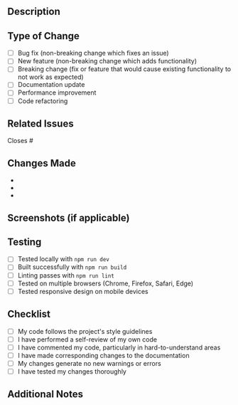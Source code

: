 ## Description
<!-- Provide a brief description of the changes in this PR -->

## Type of Change
<!-- Mark the relevant option with an "x" -->
- [ ] Bug fix (non-breaking change which fixes an issue)
- [ ] New feature (non-breaking change which adds functionality)
- [ ] Breaking change (fix or feature that would cause existing functionality to not work as expected)
- [ ] Documentation update
- [ ] Performance improvement
- [ ] Code refactoring

## Related Issues
<!-- Link to related issues using #issue_number -->
Closes #

## Changes Made
<!-- List the specific changes made in this PR -->
- 
- 
- 

## Screenshots (if applicable)
<!-- Add screenshots to help explain your changes -->

## Testing
<!-- Describe the tests you ran to verify your changes -->
- [ ] Tested locally with `npm run dev`
- [ ] Built successfully with `npm run build`
- [ ] Linting passes with `npm run lint`
- [ ] Tested on multiple browsers (Chrome, Firefox, Safari, Edge)
- [ ] Tested responsive design on mobile devices

## Checklist
- [ ] My code follows the project's style guidelines
- [ ] I have performed a self-review of my own code
- [ ] I have commented my code, particularly in hard-to-understand areas
- [ ] I have made corresponding changes to the documentation
- [ ] My changes generate no new warnings or errors
- [ ] I have tested my changes thoroughly

## Additional Notes
<!-- Add any additional information that reviewers should know -->
